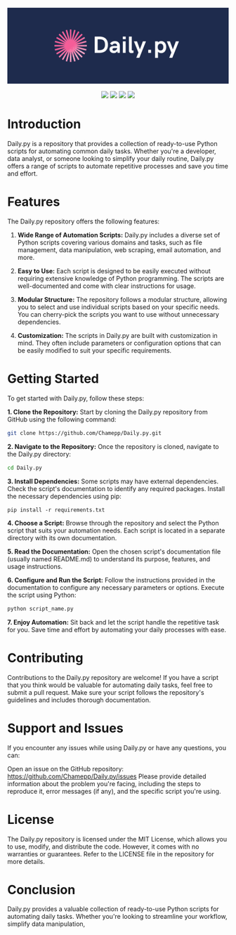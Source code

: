 ![Header](banner.png)
<p align="center">
  <img src="https://img.shields.io/aur/last-modified/google-chrome" />
  <img src="https://img.shields.io/amo/stars/dustman" />
  <img src="https://img.shields.io/github/stars/Chamepp/Daily.py?style=social" />
  <img src="https://img.shields.io/amo/users/dustman" />
</p>

# Introduction
Daily.py is a repository that provides a collection of ready-to-use Python scripts for automating common daily tasks. Whether you're a developer, data analyst, or someone looking to simplify your daily routine, Daily.py offers a range of scripts to automate repetitive processes and save you time and effort.

# Features
The Daily.py repository offers the following features:

1. **Wide Range of Automation Scripts:** Daily.py includes a diverse set of Python scripts covering various domains and tasks, such as file management, data manipulation, web scraping, email automation, and more.

2. **Easy to Use:** Each script is designed to be easily executed without requiring extensive knowledge of Python programming. The scripts are well-documented and come with clear instructions for usage.

3. **Modular Structure:** The repository follows a modular structure, allowing you to select and use individual scripts based on your specific needs. You can cherry-pick the scripts you want to use without unnecessary dependencies.

4. **Customization:** The scripts in Daily.py are built with customization in mind. They often include parameters or configuration options that can be easily modified to suit your specific requirements.

# Getting Started
To get started with Daily.py, follow these steps:

**1. Clone the Repository:** Start by cloning the Daily.py repository from GitHub using the following command:

```bash
git clone https://github.com/Chamepp/Daily.py.git
```
**2. Navigate to the Repository:** Once the repository is cloned, navigate to the Daily.py directory:

```bash
cd Daily.py
```
**3. Install Dependencies:** Some scripts may have external dependencies. Check the script's documentation to identify any required packages. Install the necessary dependencies using pip:
```
pip install -r requirements.txt
```
**4. Choose a Script:** Browse through the repository and select the Python script that suits your automation needs. Each script is located in a separate directory with its own documentation.

**5. Read the Documentation:** Open the chosen script's documentation file (usually named README.md) to understand its purpose, features, and usage instructions.

**6. Configure and Run the Script:** Follow the instructions provided in the documentation to configure any necessary parameters or options. Execute the script using Python:
```python
python script_name.py
```
**7. Enjoy Automation:** Sit back and let the script handle the repetitive task for you. Save time and effort by automating your daily processes with ease.

# Contributing
Contributions to the Daily.py repository are welcome! If you have a script that you think would be valuable for automating daily tasks, feel free to submit a pull request. Make sure your script follows the repository's guidelines and includes thorough documentation.

# Support and Issues
If you encounter any issues while using Daily.py or have any questions, you can:

Open an issue on the GitHub repository: https://github.com/Chamepp/Daily.py/issues
Please provide detailed information about the problem you're facing, including the steps to reproduce it, error messages (if any), and the specific script you're using.

# License
The Daily.py repository is licensed under the MIT License, which allows you to use, modify, and distribute the code. However, it comes with no warranties or guarantees. Refer to the LICENSE file in the repository for more details.

# Conclusion
Daily.py provides a valuable collection of ready-to-use Python scripts for automating daily tasks. Whether you're looking to streamline your workflow, simplify data manipulation,

